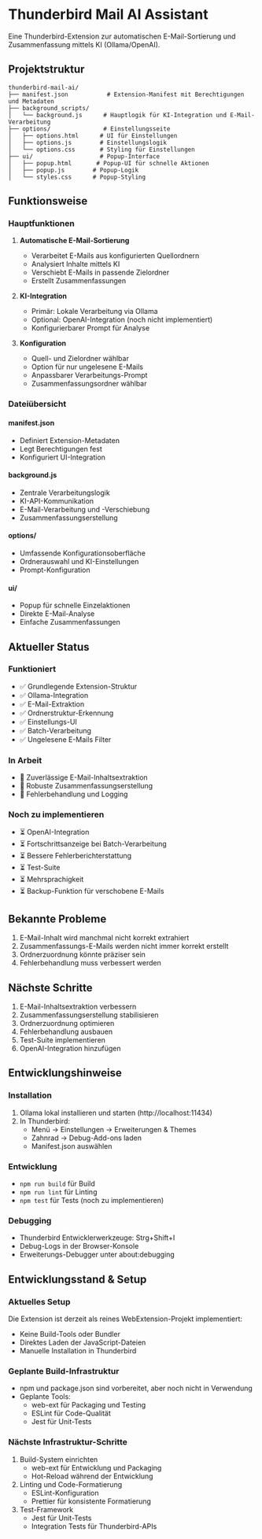 # Thunderbird Mail AI Assistant

Eine Thunderbird-Extension zur automatischen E-Mail-Sortierung und Zusammenfassung mittels KI (Ollama/OpenAI).

## Projektstruktur

```
thunderbird-mail-ai/
├── manifest.json           # Extension-Manifest mit Berechtigungen und Metadaten
├── background_scripts/     
│   └── background.js      # Hauptlogik für KI-Integration und E-Mail-Verarbeitung
├── options/               # Einstellungsseite
│   ├── options.html      # UI für Einstellungen
│   ├── options.js        # Einstellungslogik
│   └── options.css       # Styling für Einstellungen
├── ui/                   # Popup-Interface
│   ├── popup.html       # Popup-UI für schnelle Aktionen
│   ├── popup.js        # Popup-Logik
│   └── styles.css      # Popup-Styling
```

## Funktionsweise

### Hauptfunktionen
1. **Automatische E-Mail-Sortierung**
   - Verarbeitet E-Mails aus konfigurierten Quellordnern
   - Analysiert Inhalte mittels KI
   - Verschiebt E-Mails in passende Zielordner
   - Erstellt Zusammenfassungen

2. **KI-Integration**
   - Primär: Lokale Verarbeitung via Ollama
   - Optional: OpenAI-Integration (noch nicht implementiert)
   - Konfigurierbarer Prompt für Analyse

3. **Konfiguration**
   - Quell- und Zielordner wählbar
   - Option für nur ungelesene E-Mails
   - Anpassbarer Verarbeitungs-Prompt
   - Zusammenfassungsordner wählbar

### Dateiübersicht

#### manifest.json
- Definiert Extension-Metadaten
- Legt Berechtigungen fest
- Konfiguriert UI-Integration

#### background.js
- Zentrale Verarbeitungslogik
- KI-API-Kommunikation
- E-Mail-Verarbeitung und -Verschiebung
- Zusammenfassungserstellung

#### options/
- Umfassende Konfigurationsoberfläche
- Ordnerauswahl und KI-Einstellungen
- Prompt-Konfiguration

#### ui/
- Popup für schnelle Einzelaktionen
- Direkte E-Mail-Analyse
- Einfache Zusammenfassungen

## Aktueller Status

### Funktioniert
- ✅ Grundlegende Extension-Struktur
- ✅ Ollama-Integration
- ✅ E-Mail-Extraktion
- ✅ Ordnerstruktur-Erkennung
- ✅ Einstellungs-UI
- ✅ Batch-Verarbeitung
- ✅ Ungelesene E-Mails Filter

### In Arbeit
- 🔄 Zuverlässige E-Mail-Inhaltsextraktion
- 🔄 Robuste Zusammenfassungserstellung
- 🔄 Fehlerbehandlung und Logging

### Noch zu implementieren
- ⏳ OpenAI-Integration
- ⏳ Fortschrittsanzeige bei Batch-Verarbeitung
- ⏳ Bessere Fehlerberichterstattung
- ⏳ Test-Suite
- ⏳ Mehrsprachigkeit
- ⏳ Backup-Funktion für verschobene E-Mails

## Bekannte Probleme
1. E-Mail-Inhalt wird manchmal nicht korrekt extrahiert
2. Zusammenfassungs-E-Mails werden nicht immer korrekt erstellt
3. Ordnerzuordnung könnte präziser sein
4. Fehlerbehandlung muss verbessert werden

## Nächste Schritte
1. E-Mail-Inhaltsextraktion verbessern
2. Zusammenfassungserstellung stabilisieren
3. Ordnerzuordnung optimieren
4. Fehlerbehandlung ausbauen
5. Test-Suite implementieren
6. OpenAI-Integration hinzufügen

## Entwicklungshinweise

### Installation
1. Ollama lokal installieren und starten (http://localhost:11434)
2. In Thunderbird:
   - Menü → Einstellungen → Erweiterungen & Themes
   - Zahnrad → Debug-Add-ons laden
   - Manifest.json auswählen

### Entwicklung
- `npm run build` für Build
- `npm run lint` für Linting
- `npm test` für Tests (noch zu implementieren)

### Debugging
- Thunderbird Entwicklerwerkzeuge: Strg+Shift+I
- Debug-Logs in der Browser-Konsole
- Erweiterungs-Debugger unter about:debugging

## Entwicklungsstand & Setup

### Aktuelles Setup
Die Extension ist derzeit als reines WebExtension-Projekt implementiert:
- Keine Build-Tools oder Bundler
- Direktes Laden der JavaScript-Dateien
- Manuelle Installation in Thunderbird

### Geplante Build-Infrastruktur
- npm und package.json sind vorbereitet, aber noch nicht in Verwendung
- Geplante Tools:
  - web-ext für Packaging und Testing
  - ESLint für Code-Qualität
  - Jest für Unit-Tests

### Nächste Infrastruktur-Schritte
1. Build-System einrichten
   - web-ext für Entwicklung und Packaging
   - Hot-Reload während der Entwicklung
2. Linting und Code-Formatierung
   - ESLint-Konfiguration
   - Prettier für konsistente Formatierung
3. Test-Framework
   - Jest für Unit-Tests
   - Integration Tests für Thunderbird-APIs
